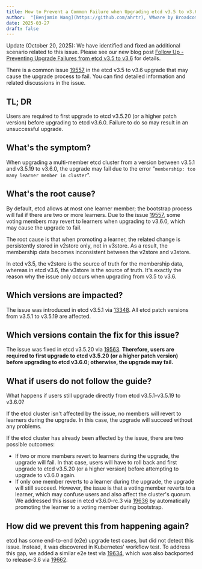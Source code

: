 ```yaml
---
title: How to Prevent a Common Failure when Upgrading etcd v3.5 to v3.6
author:  "[Benjamin Wang](https://github.com/ahrtr), VMware by Broadcom"
date: 2025-03-27
draft: false
---
```


Update (October 20, 2025): We have identified and fixed an additional scenario related to
this issue. Please see our new blog post [Follow Up - Preventing Upgrade Failures from etcd v3.5 to v3.6][] for details.

There is a common issue [19557][] in the etcd v3.5 to v3.6 upgrade that may cause the upgrade
process to fail. You can find detailed information and related discussions in the issue.

## TL; DR

Users are required to first upgrade to etcd v3.5.20 (or a higher patch version) before upgrading
to etcd v3.6.0. Failure to do so may result in an unsuccessful upgrade.

## What's the symptom?

When upgrading a multi-member etcd cluster from a version between v3.5.1 and v3.5.19 to v3.6.0,
the upgrade may fail due to the error "`membership: too many learner member in cluster`".

## What's the root cause?

By default, etcd allows at most one learner member; the bootstrap process will fail if there are
two or more learners. Due to the issue [19557][], some voting members may revert to learners when
upgrading to v3.6.0, which may cause the upgrade to fail.

The root cause is that when promoting a learner, the related change is persistently stored in
v2store only, not in v3store. As a result, the membership data becomes inconsistent between
the v2store and v3store.

In etcd v3.5, the v2store is the source of truth for the membership data, whereas in etcd v3.6,
the v3store is the source of truth. It's exactly the reason why the issue only occurs when
upgrading from v3.5 to v3.6.

## Which versions are impacted?

The issue was introduced in etcd v3.5.1 via [13348][]. All etcd patch versions from v3.5.1 to
v3.5.19 are affected.

## Which versions contain the fix for this issue?

The issue was fixed in etcd v3.5.20 via [19563][]. **Therefore, users are required to first upgrade to
etcd v3.5.20 (or a higher patch version) before upgrading to etcd v3.6.0; otherwise, the
upgrade may fail.**

## What if users do not follow the guide?

What happens if users still upgrade directly from etcd v3.5.1-v3.5.19 to v3.6.0?

If the etcd cluster isn't affected by the issue, no members will revert to learners
during the upgrade. In this case, the upgrade will succeed without any problems.

If the etcd cluster has already been affected by the issue, there are two possible outcomes:

- If two or more members revert to learners during the upgrade, the upgrade will fail. In that
  case, users will have to roll back and first upgrade to etcd v3.5.20 (or a higher version)
  before attempting to upgrade to v3.6.0 again.
- If only one member reverts to a learner during the upgrade, the upgrade will still succeed.
  However, the issue is that a voting member reverts to a learner, which may confuse users and
  also affect the cluster's quorum. We addressed this issue in etcd v3.6.0-rc.3 via [19636][]
  by automatically promoting the learner to a voting member during bootstrap.

## How did we prevent this from happening again?

etcd has some end-to-end (e2e) upgrade test cases, but did not detect this issue. Instead,
it was discovered in Kubernetes' workflow test. To address this gap, we added a similar e2e
test via [19634][], which was also backported to release-3.6 via [19662][].

[19557]: https://github.com/etcd-io/etcd/issues/19557
[13348]: https://github.com/etcd-io/etcd/pull/13348
[19563]: https://github.com/etcd-io/etcd/pull/19563
[19636]: https://github.com/etcd-io/etcd/pull/19636
[19634]: https://github.com/etcd-io/etcd/pull/19634
[19662]: https://github.com/etcd-io/etcd/pull/19662
[Follow Up - Preventing Upgrade Failures from etcd v3.5 to v3.6]: https://etcd.io/blog/2025/upgrade_from_3.5_to_3.6_issue_followup/

